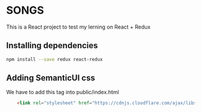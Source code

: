 # SONGS

This is a React project to test my lerning on React + Redux

## Installing dependencies

```bash 
npm install --save redux react-redux
```

## Adding SemanticUI css

We have to add this tag into public/index.html

```html
    <link rel="stylesheet" href="https://cdnjs.cloudflare.com/ajax/libs/semantic-ui/2.4.1/semantic.min.css" />
```
